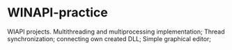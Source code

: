 # WINAPI-practice
 WIAPI projects. Multithreading and multiprocessing implementation; Thread synchronization; connecting own created DLL; Simple graphical editor;
